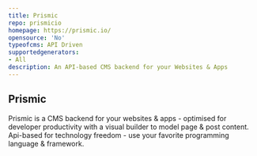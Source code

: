 ```yaml
---
title: Prismic
repo: prismicio
homepage: https://prismic.io/
opensource: 'No'
typeofcms: API Driven
supportedgenerators:
- All
description: An API-based CMS backend for your Websites & Apps
---
```


## Prismic

Prismic is a CMS backend for your websites & apps - optimised for developer productivity with a visual builder to model page & post content. Api-based for technology freedom - use your favorite programming language & framework.
